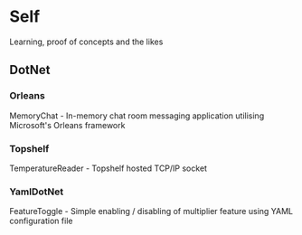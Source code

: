# Self

Learning, proof of concepts and the likes

## DotNet

### Orleans

MemoryChat - In-memory chat room messaging application utilising Microsoft's Orleans framework

### Topshelf

TemperatureReader - Topshelf hosted TCP/IP socket

### YamlDotNet

FeatureToggle - Simple enabling / disabling of multiplier feature using YAML configuration file 

